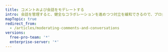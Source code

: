 ```yaml
---
title: コメントおよび会話をモデレートする
intro: 会話を管理すると、健全なコラボレーションを進めつつ対立を緩和できるので、プロジェクトのコントリビューター全員にとって友好的なコミュニティが成立します。 レポートされたコンテンツの表示、コメントの編集および削除や会話のロックによって、ディスカッションにコミュニティの行動規範を適用することができます。
mapTopic: true
redirect_from:
  - /articles/moderating-comments-and-conversations
versions:
  free-pro-team: '*'
  enterprise-server: '*'
---
```


